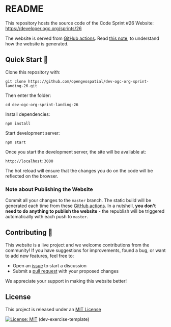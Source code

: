 # README

This repository hosts the source code of the Code Sprint #26 Website: https://developer.ogc.org/sprints/26

The website is served from [GitHub actions](https://github.com/opengeospatial/dev-ogc-org-sprint-landing-26/actions). Read [this note](#note-about-publishing-the-website), to understand how the website is generated. 

## Quick Start :rocket:

Clone this repository with:

`git clone https://github.com/opengeospatial/dev-ogc-org-sprint-landing-26.git`

Then enter the folder:

`cd dev-ogc-org-sprint-landing-26`

Install dependencies:

`npm install`

Start development server:

`npm start`

Once you start the development server, the site will be available at:

`http://localhost:3000`

The hot reload will ensure that the changes you do on the code will be reflected on the browser.

### Note about Publishing the Website

Commit all your changes to the `master` branch. The static build will be generated each time from these [GitHub actions](https://github.com/opengeospatial/dev-ogc-org-sprint-landing-26/actions). In a nutshell, **you don't need to do anything to publish the website** - the republish will be triggered automatically with each push to `master`.

## Contributing 🤝

This website is a live project and we welcome contributions from the community! If you have suggestions for improvements, found a bug, or want to add new features, feel free to:

* Open an [issue](https://github.com/opengeospatial/dev-ogc-org-sprint-landing-26/issues) to start a discussion
* Submit a [pull request](https://github.com/opengeospatial/dev-ogc-org-sprint-landing-26/pulls) with your proposed changes

We appreciate your support in making this website better!


## License

This project is released under an [MIT License](./LICENSE)

[![License: MIT](https://img.shields.io/badge/License-MIT-yellow.svg)](https://opensource.org/licenses/MIT)
(dev-exercise-template)